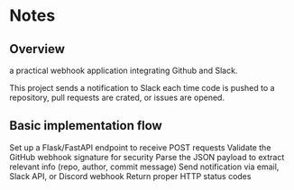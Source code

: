 # Notes

## Overview

a practical webhook application integrating Github and Slack.

This project sends a notification to Slack each time code is pushed to a repository, pull requests are crated, or issues are opened.

## Basic implementation flow

Set up a Flask/FastAPI endpoint to receive POST requests
Validate the GitHub webhook signature for security
Parse the JSON payload to extract relevant info (repo, author, commit message)
Send notification via email, Slack API, or Discord webhook
Return proper HTTP status codes
